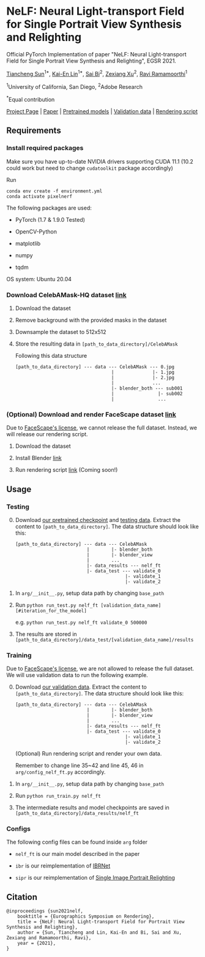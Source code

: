 # NeLF: Neural Light-transport Field for Single Portrait View Synthesis and Relighting

Official PyTorch Implementation of paper "NeLF: Neural Light-transport Field for Single Portrait View Synthesis and Relighting", EGSR 2021.

[Tiancheng Sun](http://kevinkingo.com/)<sup>1*</sup>, [Kai-En Lin](https://cseweb.ucsd.edu/~k2lin/)<sup>1*</sup>, [Sai Bi](https://sai-bi.github.io/)<sup>2</sup>, [Zexiang Xu](https://cseweb.ucsd.edu/~zex014/)<sup>2</sup>, [Ravi Ramamoorthi](https://cseweb.ucsd.edu/~ravir/)<sup>1</sup>

<sup>1</sup>University of California, San Diego, <sup>2</sup>Adobe Research

<sup>*</sup>Equal contribution

[Project Page](https://cseweb.ucsd.edu//~viscomp/projects/EGSR21NeLF/) | [Paper](https://cseweb.ucsd.edu//~viscomp/projects/EGSR21NeLF/assets/nelf_egsr.pdf) | [Pretrained models](https://drive.google.com/file/d/1fwYvPZPXlAhTM5w7jQSFfk9oYWGGN5ZX/view?usp=sharing) | [Validation data](https://drive.google.com/file/d/1W93cU97EFLmzAvbKLB3LUvo61RWx59kY/view?usp=sharing) | [Rendering script](https://github.com/ken2576/facescape_render)

## Requirements

### Install required packages

Make sure you have up-to-date NVIDIA drivers supporting CUDA 11.1 (10.2 could work but need to change ```cudatoolkit``` package accordingly)

Run

```
conda env create -f environment.yml
conda activate pixelnerf
```

The following packages are used:

* PyTorch (1.7 & 1.9.0 Tested)

* OpenCV-Python

* matplotlib

* numpy

* tqdm

OS system: Ubuntu 20.04

### Download CelebAMask-HQ dataset [link](https://github.com/switchablenorms/CelebAMask-HQ)

1. Download the dataset

2. Remove background with the provided masks in the dataset

3. Downsample the dataset to 512x512

4. Store the resulting data in ```[path_to_data_directory]/CelebAMask```

    Following this data structure

    ```
    [path_to_data_directory] --- data --- CelebAMask --- 0.jpg
                                       |              |- 1.jpg
                                       |              |- 2.jpg
                                       |              ...
                                       |- blender_both --- sub001
                                       |                |- sub002
                                       |                ...

    ```

### (Optional) Download and render FaceScape dataset [link](https://facescape.nju.edu.cn/)

Due to [FaceScape's license](https://facescape.nju.edu.cn/Page_FAQ/), we cannot release the full dataset. Instead, we will release our rendering script.

1. Download the dataset

2. Install Blender [link](https://www.blender.org/)

3. Run rendering script [link](https://github.com/ken2576/facescape_render) (Coming soon!)


## Usage

### Testing

0. Download [our pretrained checkpoint](https://drive.google.com/file/d/1fwYvPZPXlAhTM5w7jQSFfk9oYWGGN5ZX/view?usp=sharing) and [testing data](https://drive.google.com/file/d/1ZPVnK68veiJK1v0ZrRBt5F2AGLqFIO9e/view?usp=sharing). Extract the content to ```[path_to_data_directory]```.
    The data structure should look like this:
    ```
    [path_to_data_directory] --- data --- CelebAMask
                              |        |- blender_both
                              |        |- blender_view
                              |        ...
                              |- data_results --- nelf_ft
                              |- data_test --- validate_0
                                            |- validate_1
                                            |- validate_2
    ```

1. In ```arg/__init__.py```, setup data path by changing ```base_path```

2. Run ```python run_test.py nelf_ft [validation_data_name] [#iteration_for_the_model]```

    e.g. ```python run_test.py nelf_ft validate_0 500000```

3. The results are stored in ```[path_to_data_directory]/data_test/[validation_data_name]/results```

### Training

Due to [FaceScape's license](https://facescape.nju.edu.cn/Page_FAQ/), we are not allowed to release the full dataset. We will use validation data to run the following example.

0. Download [our validation data](https://drive.google.com/file/d/1W93cU97EFLmzAvbKLB3LUvo61RWx59kY/view?usp=sharing). Extract the content to ```[path_to_data_directory]```.
    The data structure should look like this:
    ```
    [path_to_data_directory] --- data --- CelebAMask
                              |        |- blender_both
                              |        |- blender_view
                              |        ...
                              |- data_results --- nelf_ft
                              |- data_test --- validate_0
                                            |- validate_1
                                            |- validate_2
    ```


    (Optional) Run rendering script and render your own data.

    Remember to change line 35~42 and line 45, 46 in ```arg/config_nelf_ft.py``` accordingly.

1. In ```arg/__init__.py```, setup data path by changing ```base_path```

2. Run ```python run_train.py nelf_ft```

3. The intermediate results and model checkpoints are saved in ```[path_to_data_directory]/data_results/nelf_ft```

### Configs

The following config files can be found inside ```arg``` folder

* ```nelf_ft``` is our main model described in the paper

* ```ibr``` is our reimplementation of [IBRNet](https://ibrnet.github.io/)

* ```sipr``` is our reimplementation of [Single Image Portrait Relighting](https://cseweb.ucsd.edu//~viscomp/projects/SIG19PortraitRelighting/)


## Citation

```
@inproceedings {sun2021nelf,
    booktitle = {Eurographics Symposium on Rendering},
    title = {NeLF: Neural Light-transport Field for Portrait View Synthesis and Relighting},
    author = {Sun, Tiancheng and Lin, Kai-En and Bi, Sai and Xu, Zexiang and Ramamoorthi, Ravi},
    year = {2021},
}
```